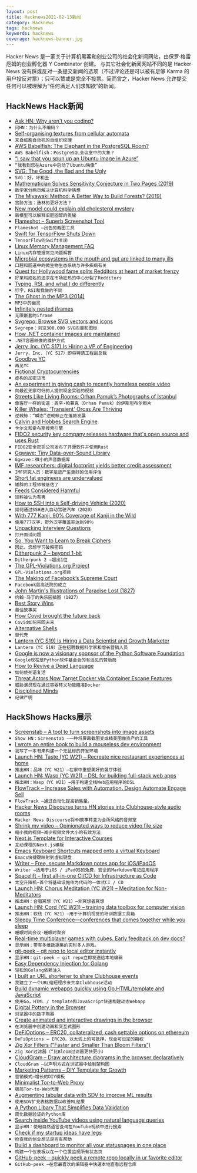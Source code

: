 ```yaml
---
layout: post
title: Hacknews2021-02-13新闻
category: Hacknews
tags: hacknews
keywords: hacknews
coverage: hacknews-banner.jpg
---
```


Hacker News 是一家关于计算机黑客和创业公司的社会化新闻网站，由保罗·格雷厄姆的创业孵化器 Y Combinator 创建。
与其它社会化新闻网站不同的是 Hacker News 没有踩或反对一条提交新闻的选项（不过评论还是可以被有足够 Karma 的用户投反对票）；只可以赞或是完全不投票。简而言之，Hacker News 允许提交任何可以被理解为“任何满足人们求知欲”的新闻。

## HackNews Hack新闻


- [Ask HN: Why aren't you coding?](item?id=26112361)
- `问HN：为什么不编码？`
- [Self-organising textures from cellular automata](https://distill.pub/selforg/2021/textures/)
- `来自细胞自动机的自组织纹理`
- [AWS Babelfish: The Elephant in the PostgreSQL Room?](https://postgresql.fund/blog/babelfish-the-elephant-in-the-room/)
- `AWS Babelfish：PostgreSQL会议室中的大象？`
- [“I saw that you spun up an Ubuntu image in Azure”](https://twitter.com/LucaBongiorni/status/1359560585990537216)
- `“我看到您在Azure中启动了Ubuntu映像”`
- [SVG: The Good, the Bad and the Ugly](https://www.eisfunke.com/article/svg-the-good-the-bad-and-the-ugly.html)
- `SVG：好，坏和丑`
- [Mathematician Solves Sensitivity Conjecture in Two Pages (2019)](https://www.quantamagazine.org/mathematician-solves-computer-science-conjecture-in-two-pages-20190725/)
- `数学家分两页解决计算机科学猜想`
- [The Miyawaki Method: A Better Way to Build Forests? (2019)](https://daily.jstor.org/the-miyawaki-method-a-better-way-to-build-forests/)
- `宫胁方法：造林的更好方法？ `
- [New model could explain old cholesterol mystery](https://sciencenorway.no/cholesterol-fat-heart-attacks/new-model-could-explain-old-cholesterol-mystery/1810159)
- `新模型可以解释旧胆固醇的奥秘`
- [Flameshot – Superb Screenshot Tool](https://github.com/flameshot-org/flameshot/)
- `Flameshot –出色的截图工具`
- [Swift for TensorFlow Shuts Down](https://github.com/tensorflow/swift)
- `TensorFlow的Swift关闭`
- [Linux Memory Management FAQ](http://landley.net/writing/memory-faq.txt)
- `Linux内存管理常见问题解答`
- [Microbial ecosystems in the mouth and gut are linked to many ills](https://www.economist.com/science-and-technology/2021/02/10/microbial-ecosystems-in-the-mouth-and-gut-are-linked-to-many-ills)
- `口腔和肠道中的微生物生态系统与许多疾病有关`
- [Quest for Hollywood fame splits Redditors at heart of market frenzy](https://www.nytimes.com/2021/02/04/technology/wallstreetbets-gamestop-hollywood.html)
- `好莱坞成名的追求在市场狂热的中心分裂了Redditors`
- [Typing, RSI, and what I do differently](https://senryu.pub/afternoonrobot/articles/typing-rsi-and-what-i-do-differently)
- `打字，RSI和我做的不同`
- [The Ghost in the MP3 (2014)](http://theghostinthemp3.com/theghostinthemp3.html)
- `MP3中的幽灵`
- [Infinitely nested iframes](https://ciphrd.com/2021/02/10/iframe-feedback-a-fun-technique-with-iframes-on-the-web/)
- `无限嵌套的iframe`
- [Svgrepo: Browse SVG vectors and icons](https://www.svgrepo.com/)
- `Svgrepo：浏览300.000 SVG向量和图标`
- [How .NET container images are maintained](https://devblogs.microsoft.com/dotnet/staying-safe-with-dotnet-containers/)
- `.NET容器映像的维护方式`
- [Jerry, Inc. (YC S17) Is Hiring a VP of Engineering](https://apply.workable.com/jerry/j/B8AC064D37/)
- `Jerry，Inc.（YC S17）即将聘请工程副总裁`
- [Goodbye YC](https://blog.aaronkharris.com/goodbye-yc)
- `再见YC`
- [Fictional Cryptocurrencies](https://astralcodexten.substack.com/p/list-of-fictional-cryptocurrencies)
- `虚构的加密货币`
- [An experiment in giving cash to recently homeless people video](https://www.bbc.com/reel/video/p096hf4z/the-7-500-universal-basic-income-experiment)
- `向最近无家可归的人提供现金实验的视频`
- [Streets Like Living Rooms: Orhan Pamuk’s Photographs of Istanbul](https://thepointmag.com/criticism/streets-like-living-rooms/)
- `像客厅一样的街道：奥罕·帕慕克（Orhan Pamuk）的伊斯坦布尔照片`
- [Killer Whales: 'Transient' Orcas Are Thriving](https://www.theatlantic.com/science/archive/2021/01/orcas-killer-whale-resident-transient/617862/)
- `逆戟鲸：“瞬态”逆戟鲸正在蓬勃发展`
- [Calvin and Hobbes Search Engine](http://michaelyingling.com/random/calvin_and_hobbes/)
- `卡尔文和霍布斯搜索引擎`
- [FIDO2 security key company releases hardware that's open source and uses Rust](https://solokeys.com/blogs/news/our-solo-v2-campaign-launches-on-january-26th)
- `FIDO2安全密钥公司发布了开源软件并使用Rust`
- [Ggwave: Tiny Data-over-Sound Library](https://github.com/ggerganov/ggwave#ggwave)
- `Ggwave：微小的声音数据库`
- [IMF researchers: digital footprint yields better credit assessment](https://blogs.imf.org/2020/12/17/what-is-really-new-in-fintech/)
- `IMF研究人员：数字足迹产生更好的信用评估`
- [Short fat engineers are undervalued](https://nested.substack.com/p/short-fat-engineers-are-undervalued)
- `矮胖的工程师被低估了`
- [Feeds Considered Harmful](https://www.suketk.com/feeds-considered-harmful)
- `饲料被认为有害`
- [How to SSH into a Self-driving Vehicle (2020)](https://goteleport.com/blog/how-ssh-into-a-self-driving-vehicle/)
- `如何通过SSH进入自动驾驶汽车（2020）`
- [With 777 Kanji, 90% Coverage of Kanji in the Wild](https://japanesecomplete.com/777)
- `使用777汉字，野外汉字覆盖率达到90％`
- [Unpacking Interview Questions](https://jacobian.org/series/unpacking-interview-questions/)
- `打开面试问题`
- [So, You Want to Learn to Break Ciphers](https://littlemaninmyhead.wordpress.com/2015/09/28/so-you-want-to-learn-to-break-ciphers/)
- `因此，您想学习破解密码`
- [Ditherpunk 2 – beyond 1-bit](https://www.makeworld.gq/2021/02/dithering.html)
- `Ditherpunk 2 –超出1位`
- [The GPL-Violations.org Project](http://gpl-violations.org/)
- `GPL-Violations.org项目`
- [The Making of Facebook’s Supreme Court](https://www.newyorker.com/tech/annals-of-technology/inside-the-making-of-facebooks-supreme-court)
- `Facebook最高法院的成立`
- [John Martin's Illustrations of Paradise Lost (1827)](https://publicdomainreview.org/collection/john-martin-s-illustrations-of-paradise-lost-1827)
- `约翰·马丁的失乐园插图（1827）`
- [Best Story Wins](https://www.collaborativefund.com/blog/story/)
- `最佳故事奖`
- [How Covid brought the future back](https://worksinprogress.co/issue/how-covid-brought-the-future-back/)
- `Covid如何带回未来`
- [Alternative Shells](https://github.com/oilshell/oil/wiki/Alternative-Shells)
- `替代壳`
- [Lantern (YC S19) Is Hiring a Data Scientist and Growth Marketer](https://www.notion.so/Lantern-is-Hiring-3c4297071cfc4d4ba567b79c04fdf769)
- `Lantern（YC S19）正在招聘数据科学家和增长营销人员`
- [Google is now a visionary sponsor of the Python Software Foundation](http://pyfound.blogspot.com/2021/02/welcoming-google-as-visionary-sponsor.html)
- `Google现在是Python软件基金会的有远见的赞助商`
- [How to Revive a Dead Language](https://daily.jstor.org/how-to-revive-a-dead-language/)
- `如何使死语复活`
- [Threat Actors Now Target Docker via Container Escape Features](https://www.trendmicro.com/en_us/research/21/b/threat-actors-now-target-docker-via-container-escape-features.html)
- `威胁演员现在通过容器转义功能瞄准Docker`
- [Disciplined Minds](http://fromthearchives.blogspot.com/2008/01/thanks-daniel-for-excellent.html)
- `纪律严明`


## HackShows Hacks展示

- [ Screenstab – A tool to turn screenshots into image assets](https://www.screenstab.com/)
- `Show HN：Screenstab –一种将屏幕截图变成精美图像资产的工具`
- [ I wrote an entire book to build a mouseless dev environment](https://themouseless.dev/)
- `我写了一本书来构建一个无鼠标的开发环境`
- [Launch HN: Taste (YC W21) – Recreate nice restaurant experiences at home](https://www.gettaste.com)
- `推出HN：品味（YC W21）–在家中重塑美好的餐厅体验`
- [Launch HN: Wasp (YC W21) – DSL for building full-stack web apps](item?id=26091956)
- `推出HN：Wasp（YC W21）–用于构建全栈Web应用程序的DSL`
- [ FlowTrack – Increase Sales with Automation. Design Automate Engage Sell](https://flowtrack.co/)
- `FlowTrack –通过自动化提高销售量。`
- [ Hacker News Discourse turns HN stories into Clubhouse-style audio rooms](item?id=26096634)
- `Hacker News Discourse将HN故事转变为会所风格的音频室`
- [ Shrink my video – Opinionated ways to reduce video file size](https://acailly.github.io/shrink-my-video/)
- `缩小我的视频–减少视频文件大小的有效方法`
- [ Next.js Template for Interactive Courses](https://github.com/scastiel/nextjs-course-template)
- `互动课程的Next.js模板`
- [ Emacs Keyboard Shortcuts mapped onto a virtual Keyboard](https://keycombiner.com/collections/emacs/)
- `Emacs快捷键映射到虚拟键盘`
- [ Writer – Free, secure Markdown notes app for iOS/iPadOS](https://apps.apple.com/app/writer-notes-lists-editor/id1539194160?ref=producthunt)
- `Writer –适用于iOS / iPadOS的免费，安全的Markdown笔记应用程序`
- [ Spacelift – first all-in-one CI/CD for Infrastructure as Code](item?id=26102609)
- `太空升降机–首个将基础设施作为代码的一体式CI / CD`
- [Launch HN: Chorus Meditation (YC W21) – Meditation for Non-Meditators](item?id=26103433)
- `推出HN：合唱冥想（YC W21）–非冥想者冥想`
- [Launch HN: Cord (YC W21) – training data toolbox for computer vision](item?id=26104104)
- `推出HN：软线（YC W21）–用于计算机视觉的培训数据工具箱`
- [ Sleepy Time Conference—conferences that comes together while you sleep](https://github.com/breck7/sleepytimeconference/blob/main/README.md)
- `睡眠时间会议-睡眠时聚会`
- [ Real-time multiplayer games with cubes. Early feedback on dev docs?](https://docs.particubes.com/)
- `显示HN：带有多维数据集的实时多人游戏。`
- [ git-peek – git repo to local editor instantly](https://github.com/jarred-sumner/git-peek)
- `显示HN：git-peek – git repo立即发送给本地编辑`
- [ Easy Dependency Injection for Golang](https://github.com/jswidler/simplewire)
- `轻松的Golang依赖注入`
- [ I built an URL shortener to share Clubhouse events](https://clublink.to/)
- `我建立了一个URL缩短程序来共享Clubhouse活动`
- [ Build dynamic webapps quickly using Go,HTML/template and JavaScript](https://github.com/adnaan/gomodest-template)
- `使用Go，HTML / template和JavaScript快速构建动态Webapp`
- [ Digital Pottery in the Browser](https://digital-pottery.glitch.me/)
- `浏览器中的数字陶器`
- [ Create animated and interactive drawings in the browser](https://mutsuacen.com)
- `在浏览器中创建动画和交互式图形`
- [ DeFiOptions – ERC20, collateralized, cash settable options on ethereum](https://github.com/TCGV/DeFiOptions)
- `DeFiOptions – ERC20，以太坊上的可抵押，现金可设定的期权`
- [ Zig Xor Filters (“Faster and Smaller Than Bloom Filters”)](https://github.com/hexops/xorfilter)
- `Zig Xor过滤器（“比Bloom过滤器更快更小）`
- [ CloudGram – Draw architecture diagrams in the browser declaratively](https://cloudgram.dedalusone.com)
- `CloudGram –以声明方式在浏览器中绘制架构图`
- [ Marketing Patterns – DIY Template for Growth](https://terrygodier.com/patterns/)
- `营销模式–增长的DIY模板`
- [ Minimalist Tor-to-Web Proxy](https://github.com/abiko-search/tor2web)
- `极简Tor-to-Web代理`
- [ Augmenting tabular data with SDV to improve ML results](https://github.com/Lion-Mod/HR-Attrition)
- `使用SDV扩充表格数据以改善ML结果`
- [ A Python Libary That Simplifies Data Validation](https://github.com/yaaminu/finicky)
- `简化数据验证的Python库`
- [ Search inside YouTube videos using natural language queries](https://github.com/haltakov/natural-language-youtube-search)
- `显示HN：使用自然语言查询在YouTube视频中进行搜索`
- [ Check if my startup ideas have legs](https://provetheywantit.com/)
- `检查我的创业想法是否有帮助`
- [ Build a dashboard to monitor all your statuspages in one place](https://statusdash.dev/)
- `构建一个仪表板以在一个位置监视所有状态页`
- [ GitHub-peek – quickly peek a remote repo locally in ur favorite editor](https://github.com/rahulunair/github-peek)
- `GitHub-peek –在您最喜欢的编辑器中快速本地查看远程仓库`

